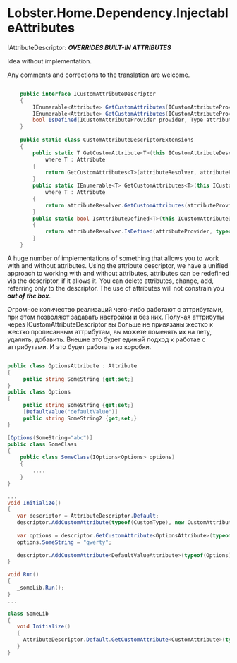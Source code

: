 # Lobster.Home.Dependency.InjectableAttributes
IAttributeDescriptor: ***OVERRIDES BUILT-IN ATTRIBUTES***

Idea without implementation.

Any comments and corrections to the translation are welcome.


```csharp

    public interface ICustomAttributeDescriptor
    {
        IEnumerable<Attribute> GetCustomAttributes(ICustomAttributeProvider provider, bool inherit);
        IEnumerable<Attribute> GetCustomAttributes(ICustomAttributeProvider provider, Type attributeType, bool inherit);
        bool IsDefined(ICustomAttributeProvider provider, Type attributeType, bool inherit);
    }
    
    public static class CustomAttributeDescriptorExtensions
    {
        public static T GetCustomAttribute<T>(this ICustomAttributeDescriptor attributeResolver, ICustomAttributeProvider attributeProvider, bool inherit = false)
            where T : Attribute
        {
            return GetCustomAttributes<T>(attributeResolver, attributeProvider, inherit).SingleOrDefault();
        }
        public static IEnumerable<T> GetCustomAttributes<T>(this ICustomAttributeDescriptor attributeResolver, ICustomAttributeProvider attributeProvider, bool inherit = false)
            where T : Attribute
        {
            return attributeResolver.GetCustomAttributes(attributeProvider, typeof(T), inherit).Cast<T>();
        }
        public static bool IsAttributeDefined<T>(this ICustomAttributeDescriptor attributeResolver, ICustomAttributeProvider attributeProvider, bool inherit = false) where T : Attribute
        {
            return attributeResolver.IsDefined(attributeProvider, typeof(T), inherit);
        }
    }

```


A huge number of implementations of something that allows you to work with and without attributes.
Using the attribute descriptor, we have a unified approach to working with and without attributes, 
attributes can be redefined via the descriptor, if it allows it. 
You can delete attributes, change, add, referring only to the descriptor. 
The use of attributes will not constrain you ***out of the box***.

Огромное количество реализаций чего-либо работают с аттрибутами, при этом позволяют 
задавать настройки и без них. Получая аттрибуты через ICustomAttributeDescriptor
вы больше не привязаны жестко к жестко прописанным аттрибутам, 
вы можете поменять их на лету, удалить, добавить.
Внешне это будет единый подход к работае с аттрибутами.
И это будет работать из коробки.

```csharp

public class OptionsAttribute : Attribute
{
     public string SomeString {get;set;}
}
public class Options
{
     public string SomeString {get;set;}
     [DefaultValue("defaultValue")]
     public string SomeString2 {get;set;}
}

[Options(SomeString="abc")]
public class SomeClass
{
    public class SomeClass(IOptions<Options> options)
    {
        ....
    }
}

...
void Initialize()
{
   var descriptor = AttributeDescriptor.Default;
   descriptor.AddCustomAttribute(typeof(CustomType), new CustomAttribute {});
   
   var options = descriptor.GetCustomAttribute<OptionsAttribute>(typeof(CustomType));
   options.SomeString = "qwerty";
   
   descriptor.AddCustomAttribute<DefaultValueAttribute>(typeof(Options), new DefaultValueAttribute("tyuio"));
}

void Run()
{
   _someLib.Run();
}
...

class SomeLib
{
   void Initialize()
   {
     AttributeDescriptor.Default.GetCustomAttribute<CustomAttribute>(typeof(CustomType));
   }
}

```

